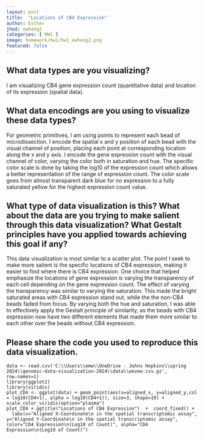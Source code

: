 ```yaml
---
layout: post
title:  "Locations of CB4 Expression"
author: Esther
jhed: ewhang2
categories: [ HW1 ]
image: homework/hw1/hw1_ewhang2.png
featured: false
---
```


## What data types are you visualizing?
I am visualizing CB4 gene expression count (quantitative data) and location of its expression (spatial data). 

## What data encodings are you using to visualize these data types?

For geometric primitives, I am using points to represent each bead of microdissection. I encode the spatial x and y position of each bead with the visual channel of position, placing each point at corresponding location along the x and y axis. I encode the gene expression count with the visual channel of color, varying the color both in saturation and hue. The specific color scale is done by taking the log10 of the expression count which allows a better representation of the range of expression count. The color scale goes from almost transparent dark blue for no expression to a fully saturated yellow for the highest expression count value.


## What type of data visualization is this? What about the data are you trying to make salient through this data visualization? What Gestalt principles have you applied towards achieving this goal if any?

This data visualization is most similar to a scatter plot. The point I seek to make more salient is the specific locations of CB4 expression, making it easier to find where there is CB4 expression. One choice that helped emphasize the locations of gene expression is varying the transparency of each cell depending on the gene expression count. The effect of varying the transparency was similar to varying the saturation. This made the bright saturated areas with CB4 expression stand out, while the the non-CB4 beads faded from focus. By varying both the hue and saturation, I was able to effectively apply the Gestalt principle of similarity, as the beads with CB4 expression now have two different elements that made them more similar to each other over the beads without CB4 expression.

## Please share the code you used to reproduce this data visualization.
```{r}
data <- read.csv('C:\\Users\\emw\\OneDrive - Johns Hopkins\\spring 2024\\genomic-data-visualization-2024\\data\\eevee.csv.gz', row.names=1)
library(ggplot2)
library(viridis)
plot_CD4 <- ggplot(data) + geom_point(aes(x=aligned_x, y=aligned_y,col = log10(CD4+1), alpha = log10(CD4+1)), size=3, shape=19) + scale_color_viridis(option="plasma")
plot_CD4 + ggtitle("Locations of CB4 Expression")  +  coord_fixed() +
  labs(x="Aligned X-Coordinate\n in the spatial transcriptomic assay", y="Aligned Y-Coordinate\n in the spatial transcriptomic assay", color="CD4 Expression\n(Log10 of Count)", alpha="CD4 Expression\n(Log10 of Count)")
```
